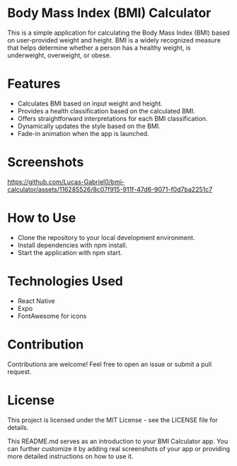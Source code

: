 # Body Mass Index (BMI) Calculator

This is a simple application for calculating the Body Mass Index (BMI) based on user-provided weight and height. BMI is a widely recognized measure that helps determine whether a person has a healthy weight, is underweight, overweight, or obese.

# Features
- Calculates BMI based on input weight and height.
- Provides a health classification based on the calculated BMI.
- Offers straightforward interpretations for each BMI classification.
- Dynamically updates the style based on the BMI.
- Fade-in animation when the app is launched.

# Screenshots



https://github.com/Lucas-Gabriel0/bmi-calculator/assets/116285526/8c07f915-911f-47d6-9071-f0d7ba2251c7







# How to Use

- Clone the repository to your local development environment.
- Install dependencies with npm install.
- Start the application with npm start.

# Technologies Used
- React Native
- Expo
- FontAwesome for icons

#  Contribution
Contributions are welcome! Feel free to open an issue or submit a pull request.

# License
This project is licensed under the MIT License - see the LICENSE file for details.

This README.md serves as an introduction to your BMI Calculator app. You can further customize it by adding real screenshots of your app or providing more detailed instructions on how to use it.
